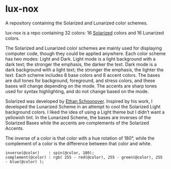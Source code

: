 # lux-nox
A repository containing the Solarized and Lunarized color schemes.

lux-nox is a repo containing 32 colors: 16 [Solarized](http://ethanschoonover.com/solarized)
colors and 16 Lunarized colors.

The Solarized and Lunarized color schemes are mainly used for displaying computer code, though
they could be applied anywhere.
Each color scheme has two modes: Light and Dark.
Light mode is a light background with a dark text; the stronger the emphasis, the darker the text.
Dark mode is a dark background with a light text; the stronger the emphasis, the lighter the text.
Each scheme includes 8 base colors and 8 accent colors.
The bases are dull tones for background, foreground, and stress colors, and these bases will change depending on the mode. The accents are sharp tones used for syntax highlighting, and
do not change based on the mode.

Solarized was developed by [Ethan Schoonover](http://ethanschoonover.com/solarized).
Inspired by his work, I developed the Lunarized Scheme in an attempt to
cool the Solarized Light background colors. I liked the idea of using a Light theme but I didn’t
want a yellowish tint. In the Lunarized Scheme, the bases are inverses of the Solarized Bases while
the accents are complements of the Solarized Accents.

The inverse of a color is that color with a hue rotation of 180&deg;, while the complement
of a color is the difference between that color and white.

```
inverse(@color)    : spin(@color, 180);
complement(@color) : rgb( 255 - red(@color), 255 - green(@color), 255 - blue(@color) );
```
